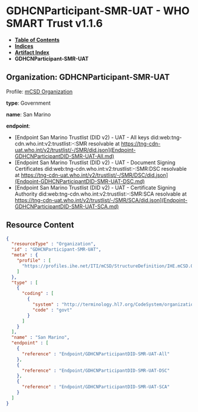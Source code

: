 # GDHCNParticipant-SMR-UAT - WHO SMART Trust v1.1.6

* [**Table of Contents**](toc.md)
* [**Indices**](indices.md)
* [**Artifact Index**](artifacts.md)
* **GDHCNParticipant-SMR-UAT**

## Organization: GDHCNParticipant-SMR-UAT

Profile: [mCSD Organization](https://profiles.ihe.net/ITI/mCSD/4.0.0/StructureDefinition-IHE.mCSD.Organization.html)

**type**: Government

**name**: San Marino

**endpoint**: 

* [Endpoint San Marino Trustlist (DID v2) - UAT - All keys did:web:tng-cdn.who.int:v2:trustlist:-:SMR resolvable at https://tng-cdn-uat.who.int/v2/trustlist/-/SMR/did.json](Endpoint-GDHCNParticipantDID-SMR-UAT-All.md)
* [Endpoint San Marino Trustlist (DID v2) - UAT - Document Signing Certificates did:web:tng-cdn.who.int:v2:trustlist:-:SMR:DSC resolvable at https://tng-cdn-uat.who.int/v2/trustlist/-/SMR/DSC/did.json](Endpoint-GDHCNParticipantDID-SMR-UAT-DSC.md)
* [Endpoint San Marino Trustlist (DID v2) - UAT - Certificate Signing Authority did:web:tng-cdn.who.int:v2:trustlist:-:SMR:SCA resolvable at https://tng-cdn-uat.who.int/v2/trustlist/-/SMR/SCA/did.json](Endpoint-GDHCNParticipantDID-SMR-UAT-SCA.md)



## Resource Content

```json
{
  "resourceType" : "Organization",
  "id" : "GDHCNParticipant-SMR-UAT",
  "meta" : {
    "profile" : [
      "https://profiles.ihe.net/ITI/mCSD/StructureDefinition/IHE.mCSD.Organization"
    ]
  },
  "type" : [
    {
      "coding" : [
        {
          "system" : "http://terminology.hl7.org/CodeSystem/organization-type",
          "code" : "govt"
        }
      ]
    }
  ],
  "name" : "San Marino",
  "endpoint" : [
    {
      "reference" : "Endpoint/GDHCNParticipantDID-SMR-UAT-All"
    },
    {
      "reference" : "Endpoint/GDHCNParticipantDID-SMR-UAT-DSC"
    },
    {
      "reference" : "Endpoint/GDHCNParticipantDID-SMR-UAT-SCA"
    }
  ]
}

```
